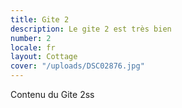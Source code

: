 ```yaml
---
title: Gite 2
description: Le gite 2 est très bien
number: 2
locale: fr
layout: Cottage
cover: "/uploads/DSC02876.jpg"
---
```


Contenu du Gite 2ss
